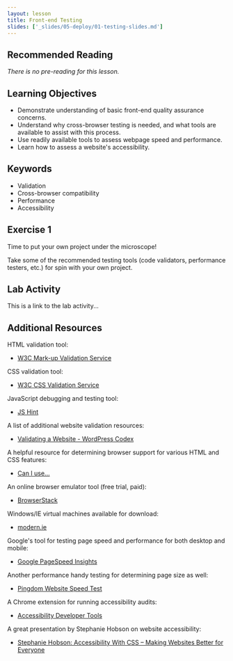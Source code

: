 ```yaml
---
layout: lesson
title: Front-end Testing
slides: ['_slides/05-deploy/01-testing-slides.md']
---
```


## Recommended Reading

*There is no pre-reading for this lesson.*

## Learning Objectives

- Demonstrate understanding of basic front-end quality assurance concerns.
- Understand why cross-browser testing is needed, and what tools are available to assist with this process.
- Use readily available tools to assess webpage speed and performance.
- Learn how to assess a website's accessibility.

## Keywords

- Validation
- Cross-browser compatibility
- Performance
- Accessibility

## Exercise 1

Time to put your own project under the microscope!

Take some of the recommended testing tools (code validators, performance testers, etc.) for spin with your own project.

## Lab Activity

This is a link to the lab activity...

## Additional Resources

HTML validation tool:

- [W3C Mark-up Validation Service](https://validator.w3.org/)

CSS validation tool:

- [W3C CSS Validation Service](http://jigsaw.w3.org/css-validator/)

JavaScript debugging and testing tool:

- [JS Hint](http://jshint.com/)

A list of additional website validation resources:

- [Validating a Website - WordPress Codex](https://codex.wordpress.org/Validating_a_Website)

A helpful resource for determining browser support for various HTML and CSS features:

- [Can I use...](http://caniuse.com/)

An online browser emulator tool (free trial, paid):

- [BrowserStack](https://www.browserstack.com/)

Windows/IE virtual machines available for download:

- [modern.ie](http://dev.modern.ie/tools/vms/)

Google's tool for testing page speed and performance for both desktop and mobile:

- [Google PageSpeed Insights](https://developers.google.com/speed/pagespeed/insights/)

Another performance handy testing for determining page size as well:

- [Pingdom Website Speed Test](http://tools.pingdom.com/)

A Chrome extension for running accessibility audits:

- [Accessibility Developer Tools](https://chrome.google.com/webstore/detail/accessibility-developer-t/)

A great presentation by Stephanie Hobson on website accessibility:

- [Stephanie Hobson: Accessibility With CSS – Making Websites Better for Everyone](http://wordpress.tv/2014/09/02/stephanie-hobson-accessibility-with-css-making-websites-better-for-everyone/)

